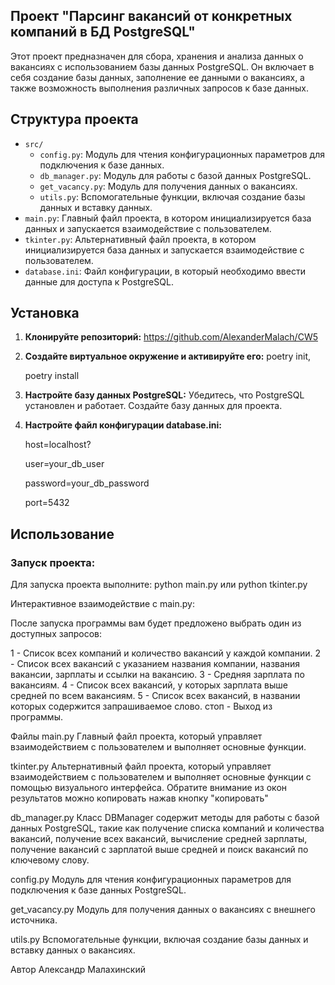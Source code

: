 ## Проект "Парсинг вакансий от конкретных компаний в БД PostgreSQL"


Этот проект предназначен для сбора, хранения и анализа данных о вакансиях с использованием базы данных PostgreSQL. Он включает в себя создание базы данных, заполнение ее данными о вакансиях, а также возможность выполнения различных запросов к базе данных.

## Структура проекта

- `src/`
  - `config.py`: Модуль для чтения конфигурационных параметров для подключения к базе данных.
  - `db_manager.py`: Модуль для работы с базой данных PostgreSQL.
  - `get_vacancy.py`: Модуль для получения данных о вакансиях.
  - `utils.py`: Вспомогательные функции, включая создание базы данных и вставку данных.
- `main.py`: Главный файл проекта, в котором инициализируется база данных и запускается взаимодействие с пользователем.
- `tkinter.py`: Альтернативный файл проекта, в котором инициализируется база данных и запускается взаимодействие с пользователем.
- `database.ini`: Файл конфигурации, в который необходимо ввести данные для доступа к PostgreSQL.

## Установка

1. **Клонируйте репозиторий:**
     https://github.com/AlexanderMalach/CW5

2. **Создайте виртуальное окружение и активируйте его:**
    poetry init, 

    poetry install

3. **Настройте базу данных PostgreSQL:**
    Убедитесь, что PostgreSQL установлен и работает. Создайте базу данных для проекта.

4. **Настройте файл конфигурации database.ini:**

    host=localhost?

    user=your_db_user

    password=your_db_password

    port=5432  


## Использование
### Запуск проекта:

Для запуска проекта выполните:
    python main.py
или
    python tkinter.py

Интерактивное взаимодействие с main.py:

После запуска программы вам будет предложено выбрать один из доступных запросов:

1 - Список всех компаний и количество вакансий у каждой компании.
2 - Список всех вакансий с указанием названия компании, названия вакансии, зарплаты и ссылки на вакансию.
3 - Средняя зарплата по вакансиям.
4 - Список всех вакансий, у которых зарплата выше средней по всем вакансиям.
5 - Список всех вакансий, в названии которых содержится запрашиваемое слово.
стоп - Выход из программы.

Файлы
main.py
Главный файл проекта, который управляет взаимодействием с пользователем и выполняет основные функции.

tkinter.py
Альтернативный файл проекта, который управляет взаимодействием с пользователем и выполняет основные функции с помощью визуального интерфейса.
Обратите внимание из окон результатов можно копировать нажав кнопку "копировать"

db_manager.py
Класс DBManager содержит методы для работы с базой данных PostgreSQL, такие как получение списка компаний и количества вакансий, получение всех вакансий, вычисление средней зарплаты, получение вакансий с зарплатой выше средней и поиск вакансий по ключевому слову.

config.py
Модуль для чтения конфигурационных параметров для подключения к базе данных PostgreSQL.

get_vacancy.py
Модуль для получения данных о вакансиях с внешнего источника.

utils.py
Вспомогательные функции, включая создание базы данных и вставку данных о вакансиях.


Автор
Александр Малахинский